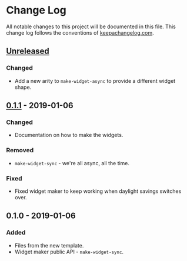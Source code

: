 # Change Log
All notable changes to this project will be documented in this file. This change log follows the conventions of [keepachangelog.com](http://keepachangelog.com/).

## [Unreleased]
### Changed
- Add a new arity to `make-widget-async` to provide a different widget shape.

## [0.1.1] - 2019-01-06
### Changed
- Documentation on how to make the widgets.

### Removed
- `make-widget-sync` - we're all async, all the time.

### Fixed
- Fixed widget maker to keep working when daylight savings switches over.

## 0.1.0 - 2019-01-06
### Added
- Files from the new template.
- Widget maker public API - `make-widget-sync`.

[Unreleased]: https://github.com/your-name/stock-market-monitor/compare/0.1.1...HEAD
[0.1.1]: https://github.com/your-name/stock-market-monitor/compare/0.1.0...0.1.1
